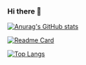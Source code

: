 ### Hi there 👋

[![Anurag's GitHub stats](https://github-readme-stats.vercel.app/api?username=anupam2020)](https://github.com/anuraghazra/github-readme-stats)

[![Readme Card](https://github-readme-stats.vercel.app/api/pin/?username=anupam2020&repo=APKFiles)](https://github.com/anuraghazra/github-readme-stats)

[![Top Langs](https://github-readme-stats.vercel.app/api/top-langs/?username=anupam2020)](https://github.com/anuraghazra/github-readme-stats)
